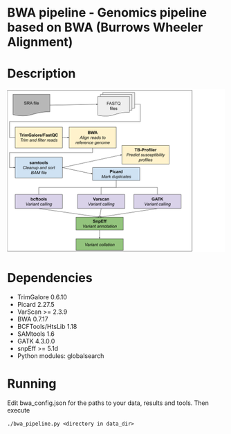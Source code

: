# BWA pipeline - Genomics pipeline based on BWA (Burrows Wheeler Alignment)

# Description

![Workflow](images/workflow.svg)

# Dependencies

  * TrimGalore 0.6.10
  * Picard 2.27.5
  * VarScan >= 2.3.9
  * BWA 0.7.17
  * BCFTools/HtsLib 1.18
  * SAMtools 1.6
  * GATK 4.3.0.0
  * snpEff >= 5.1d
  * Python modules: globalsearch

# Running

Edit bwa_config.json for the paths to your data, results and tools.
Then execute

```shell
./bwa_pipeline.py <directory in data_dir>
```

